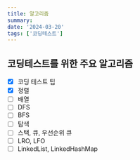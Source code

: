 ```yaml
---
title: 알고리즘
summary:
date: '2024-03-20'
tags: ['코딩테스트']
---
```


## 코딩테스트를 위한 주요 알고리즘

- [X] 코딩 테스트 팁
- [X] 정렬 
- [ ] 배열
- [ ] DFS
- [ ] BFS
- [ ] 탐색
- [ ] 스택, 큐, 우선순위 큐
- [ ] LRO, LFO
- [ ] LinkedList, LinkedHashMap

[//]: # ()
[//]: # (### 숫자 뒤집기)

[//]: # ()
[//]: # (이 코드는 사용자로부터 배열의 길이와 요소를 입력 받는 기본 틀을 제공해. 이제 남은 부분은 '역순 배열 만들기 로직 구현' 부분을 완성하는 거야. 배열을 역순으로 만드는 로직을 직접 구현해보자. 배열을 뒤집는 가장 간단한 방법 중 하나는 배열의 처음과 끝을 서로 교환하는 것이야. 이 과정을 배열의 중간까지 반복하면 돼.)

[//]: # ()
[//]: # (```java)

[//]: # (public class main)

[//]: # ({)

[//]: # (    public static void main&#40;String[] args&#41; {)

[//]: # (        // 초기 입력 배열 설정)

[//]: # (        int[] arr = {1, 2, 3, 4, 5};)

[//]: # (        int[] result = new int[5];)

[//]: # (        )
[//]: # (        // 1. 역순 배열 만들기 로직 구현)

[//]: # (        for &#40;int i=0; i < result.length; i++&#41;{)

[//]: # (            result[i] = arr[result.length - &#40;i+1&#41;];)

[//]: # (        })

[//]: # ()
[//]: # (        printArray&#40;result&#41;;)

[//]: # ()
[//]: # (        // 2. 제자리에서 배열 요소 뒤집기 로직 구현 -> 메모리 최적화)

[//]: # (        int temp;)

[//]: # (        for &#40;int i = 0; i < arr.length / 2; i++&#41; {)

[//]: # (            temp = arr[i];)

[//]: # (            arr[i] = arr[arr.length - 1 - i];)

[//]: # (            arr[arr.length - 1 - i] = temp;)

[//]: # (        })

[//]: # (        )
[//]: # (        printArray&#40;arr&#41;;)

[//]: # (            )
[//]: # (    })

[//]: # (    )
[//]: # (    // 배열 출력을 위한 메소드)

[//]: # (    public static void printArray&#40;int[] array&#41; {)

[//]: # (        for &#40;int i = 0; i < array.length; i++&#41; {)

[//]: # (            System.out.print&#40;array[i] + &#40;i < array.length - 1 ? ", " : "\n"&#41;&#41;;)

[//]: # (        })

[//]: # (    })

[//]: # (})

[//]: # (```)

[//]: # ()
[//]: # (원본 배열 내에서 요소의 위치를 직접 바꾸는 방법은 추가적인 메모리를 사용하지 않아서 더 효율적이야. 이 방법을 사용하면, 배열의 크기가 커져도 추가 메모리 사용이 없기 때문에 메모리 효율성 측면에서 우수해.)

[//]: # ()
[//]: # (### 문자열 뒤집기)

[//]: # ()
[//]: # (주어진 문자열이 "hello"라면, 이를 뒤집어 "olleh"로 만들어야 해.)

[//]: # ()
[//]: # (문자열도 사실 문자의 배열과 같다고 볼 수 있어. 따라서, 문자열 내의 문자들의 위치를 역순으로 바꿔주면 돼. 자바에서는 StringBuilder 클래스를 사용해서 이 문제를 간단하게 해결할 수 있지만, 문자 배열을 이용해 직접 구현하는 방법도 중요한 학습 포인트가 될 거야.)

[//]: # ()
[//]: # (```java)

[//]: # (public class main)

[//]: # ({)

[//]: # (    public static void main&#40;String[] args&#41; {)

[//]: # (        String str = "hello";)

[//]: # (        String[] strSplit = str.split&#40;""&#41;;)

[//]: # ()
[//]: # (        // 1. 문자열 뒤집기 로직 구현)

[//]: # (        String temp;)

[//]: # (        for&#40;int i=0; i < strSplit.length / 2; i++&#41; {)

[//]: # (            temp = strSplit[i];)

[//]: # (            strSplit[i] = strSplit[strSplit.length - 1 - i];)

[//]: # (            strSplit[strSplit.length - 1 - i] = temp;)

[//]: # (        })

[//]: # (        str = String.join&#40;"", strSplit&#41;;)

[//]: # (    })

[//]: # (})

[//]: # (```)

[//]: # ()
[//]: # (접근 방법은 문자열을 문자 배열로 취급하고, 배열의 요소들을 직접 뒤집어서 문자열을 역순으로 만드는 것이었어. 이 방식은 효율적이고, 문자열을 처리하는 데 있어 유용한 방법 중 하나야. split&#40;""&#41; 메소드를 사용해 문자열을 문자로 구성된 배열로 변환하고, 배열의 앞뒤를 교환하는 방식으로 역순을 만들었어. 마지막으로, String.join&#40;"", strSplit&#41;을 사용하여 문자 배열을 다시 문자열로 합치는 과정을 거쳤어.)

[//]: # ()
[//]: # (StringBuilder를 사용하는 것도 좋은 방법 중 하나임을 기억해둬. 예를 들어, 이 문제를 StringBuilder를 사용해 해결한다면 다음과 같이 더 간단하게 작성할 수 있어)

[//]: # ()
[//]: # (```java)

[//]: # (public class main)

[//]: # ({)

[//]: # (    public static void main&#40;String[] args&#41; {)

[//]: # (        String str = "hello";)

[//]: # (        )
[//]: # (        //  StringBuilder를 이용해서 문자열 뒤집기)

[//]: # (        str = new StringBuilder&#40;str&#41;.reverse&#40;&#41;.toString&#40;&#41;;)

[//]: # (    })

[//]: # (})

[//]: # (```)

[//]: # ()
[//]: # (### 최소공배수, 최대공약수 구하기)

[//]: # ()
[//]: # (최대 공약수는 두 개 이상의 정수의 공통된 약수 중 가장 큰 값이야. 간단히 말해서, 두 수가 주어졌을 때, 이 두 수를 나눌 수 있는 가장 큰 수를 말해. 예를 들어, 48과 18의 공약수는 1, 2, 3, 6이 있는데, 이 중 가장 큰 수는 6이므로 48과 18의 최대 공약수는 6이 되겠지.)

[//]: # ()
[//]: # (최소 공배수는 두 개 이상의 정수의 공통된 배수 중 가장 작은 값이야. 두 수의 공통된 배수는 두 수 모두를 나눌 수 있는 수 중에서 가장 작은 수를 말해. 예를 들어, 48과 18의 배수 중 공통된 배수는 144, 288, 432 등이 있는데, 이 중 가장 작은 수는 144이므로 48과 18의 최소 공배수는 144가 되겠지.)

[//]: # ()
[//]: # (두 개의 자연수가 주어질 때, 이 두 수의 최대 공약수&#40;Greatest Common Divisor, GCD&#41;와 최소 공배수&#40;Least Common Multiple, LCM&#41;를 찾는 프로그램을 작성해야 해.)

[//]: # ()
[//]: # (최대 공약수를 찾는 전통적인 방법 중 하나는 유클리드 호제법을 사용하는 것이야. 두 수 a와 b&#40;a > b&#41;의 최대 공약수는 a를 b로 나눈 나머지 r과 b의 최대 공약수와 같아. 즉, GCD&#40;a, b&#41; = GCD&#40;b, r&#41;이야. 이 과정을 r이 0이 될 때까지 반복하면, 그 때의 b가 최대 공약수가 돼.)

[//]: # ()
[//]: # (```java)

[//]: # (public class main)

[//]: # ({)

[//]: # (    public static void main&#40;String[] args&#41; {)

[//]: # (        int a = 48; // 첫 번째 숫자)

[//]: # (        int b = 18; // 두 번째 숫자)

[//]: # (        )
[//]: # (        // 최대 공약수와 최소 공배수 찾기 로직 구현)

[//]: # (        int gcdValue = gcd&#40;a, b&#41;;)

[//]: # (        int lcmValue = lcm&#40;a, b, gcdValue&#41;;)

[//]: # (        )
[//]: # (        // 결과 출력)

[//]: # (        System.out.print&#40;"gcdValue: " + gcdValue + ", lcmValue: " + lcmValue&#41;;)

[//]: # (    })

[//]: # (    )
[//]: # (    // 최대 공약수를 찾는 메소드)

[//]: # (    public static int gcd&#40;int a, int b&#41; {)

[//]: # (        while &#40;b != 0&#41; {)

[//]: # (            int temp = b;)

[//]: # (            b = a % b;)

[//]: # (            a = temp;)

[//]: # (        })

[//]: # (        return a;)

[//]: # (    })

[//]: # (    )
[//]: # (    // 최소 공배수를 찾는 메소드)

[//]: # (    public static int lcm&#40;int a, int b, int gcdValue&#41; {)

[//]: # (        return &#40;a * b&#41; / gcdValue;)

[//]: # (    })

[//]: # (})

[//]: # ()
[//]: # (```)

[//]: # ()
[//]: # (gcd 메소드는 유클리드 호제법을 사용해 최대 공약수를 계산해.)

[//]: # (lcm 메소드는 계산된 최대 공약수를 사용해 최소 공배수를 구해. 최소 공배수는 두 수의 곱을 최대 공약수로 나눈 값이야.)

[//]: # (메인 메소드에서는 두 수에 대한 최대 공약수와 최소 공배수를 계산하고 결과를 출력해.)

[//]: # ()
[//]: # (### 소수찾기)

[//]: # ()
[//]: # (소수는 1과 자기 자신 외에는 어떤 수로도 나눌 수 없는 1보다 큰 자연수를 의미해. 예를 들어, 2, 3, 5, 7, 11, 13 등이 있지.)

[//]: # ()
[//]: # (소수를 찾는 문제는 여러 방법이 있지만, 가장 대표적인 방법 중 하나는 에라토스테네스의 체 알고리즘을 사용하는 것이야. 이 알고리즘의 기본 아이디어는 다음과 같아:)

[//]: # ()
[//]: # (#### 에라토스테네스의 체 알고리즘의 핵심 원리)

[//]: # ()
[//]: # (모든 숫자는 소수이거나, 소수의 배수 중 하나야. 그러므로, 소수의 배수를 제거하면 남는 숫자는 모두 소수가 돼.)

[//]: # (알고리즘의 핵심은 소수의 배수들을 순차적으로 제거해 나가는 것이야. 이 때, i의 제곱이 N보다 클 때까지만 반복하면 되는 이유는, i의 제곱 미만의 배수들은 이미 이전 소수들의 배수를 제거하는 과정에서 체크되었기 때문이야.)

[//]: # ()
[//]: # (```java)

[//]: # (import java.util.ArrayList;)

[//]: # (import java.util.List;)

[//]: # ()
[//]: # (public class Main {)

[//]: # (    public static void main&#40;String[] args&#41; {)

[//]: # (        int N = 30; // 찾고자 하는 범위의 상한)

[//]: # (        )
[//]: # (        // 에라토스테네스의 체 알고리즘을 사용하여 소수 찾기 로직 구현)

[//]: # (        List<Integer> primeNumbers = findPrimes&#40;N&#41;;)

[//]: # (        System.out.println&#40;primeNumbers.toString&#40;&#41;&#41;; // 결과 출력)

[//]: # (    })

[//]: # (    )
[//]: # (    // 에라토스테네스의 체를 구현한 메소드)

[//]: # (    public static List<Integer> findPrimes&#40;int N&#41; {)

[//]: # (        boolean[] primeCheckes = new boolean[N+1];)

[//]: # (        List<Integer> primes = new ArrayList<>&#40;&#41;;)

[//]: # ()
[//]: # (        for &#40;int i = 2; i <= N; i++&#41; {)

[//]: # (            primeCheckes[i] = true; // 2부터 N까지 true로 초기화)

[//]: # (        })

[//]: # ()
[//]: # (        for &#40;int i = 2; i * i <= N; i++&#41; {)

[//]: # (            if &#40;primeCheckes[i]&#41; {)

[//]: # (                for &#40;int j = i * i; j <= N; j += i&#41; {)

[//]: # (                    primeCheckes[j] = false; // i의 배수들을 false로 설정)

[//]: # (                })

[//]: # (            })

[//]: # (        })

[//]: # ()
[//]: # (        for &#40;int i = 2; i <= N; i++&#41; {)

[//]: # (            if &#40;primeCheckes[i]&#41; {)

[//]: # (                primes.add&#40;i&#41;; // 소수 목록에 추가)

[//]: # (            })

[//]: # (        })

[//]: # ()
[//]: # (        return primes;)

[//]: # (    })

[//]: # (})

[//]: # (```)

[//]: # ()
[//]: # (### 피보나치 수열)

[//]: # ()
[//]: # (피보나치 수열의 N번째 수를 찾는 프로그램을 작성해야 해. 피보나치 수열은 첫 번째 수와 두 번째 수가 1이고, 그 이후의 모든 수는 바로 앞 두 수의 합으로 이루어진 수열이야.)

[//]: # ()
[//]: # (재귀 함수 사용: 간결하고 이해하기 쉽지만, 큰 N에 대해 성능 문제가 발생할 수 있어.)

[//]: # (반복문 사용: 재귀보다 효율적이며, 큰 N에 대해서도 빠르게 결과를 얻을 수 있어.)

[//]: # ()
[//]: # (#### 반복문을 이용한  피보나치 수열)

[//]: # ()
[//]: # (이 코드는 N번째 피보나치 수를 찾기 위해 반복문을 사용한 방법이야. 피보나치 수열의 특성상, 각 숫자는 바로 앞의 두 숫자의 합이기 때문에, 두 변수를 사용하여 이전 두 숫자를 저장하고 갱신해 나가며 N번째 수를 찾아가는 방식이야.)

[//]: # ()
[//]: # (```java)

[//]: # (public class main  {)

[//]: # (    public static void main&#40;String[] args&#41; {)

[//]: # (        int N = 10; // 찾고자 하는 피보나치 수열의 위치)

[//]: # (        )
[//]: # (        // 피보나치 수열의 N번째 수를 찾는 로직 구현)

[//]: # (        int result = fibonacci&#40;N&#41;;)

[//]: # (        )
[//]: # (        // 결과 출력)

[//]: # (        System.out.println&#40;"The " + N + "th Fibonacci number is: " + result&#41;;)

[//]: # (    })

[//]: # (    )
[//]: # (    // 피보나치 수열을 구하는 함수 &#40;반복문 사용&#41;)

[//]: # (    public static int fibonacci&#40;int N&#41; {)

[//]: # (        if&#40;N <= 1&#41;{)

[//]: # (            return N;)

[//]: # (        })

[//]: # (        int a = 0;)

[//]: # (        int b = 1;)

[//]: # (        int next = 0;)

[//]: # (        for&#40;int i=2; i<=N; i++&#41;{)

[//]: # (            next = a + b;)

[//]: # (            a = b;)

[//]: # (            b = next;)

[//]: # (        })

[//]: # (        return b;)

[//]: # (    })

[//]: # (})

[//]: # (```)

[//]: # ()
[//]: # (```python)

[//]: # (def fibonacci&#40;n, memo={}&#41;:)

[//]: # (    # 기본 조건)

[//]: # (    if n in memo:)

[//]: # (        return memo[n])

[//]: # (    elif n <= 2:)

[//]: # (        return 1)

[//]: # (        )
[//]: # (    memo[n] = fibonacci&#40;n-1, memo&#41; + fibonacci&#40;n-2, memo&#41;)

[//]: # (    return memo[n])

[//]: # ()
[//]: # (# 테스트 케이스)

[//]: # (print&#40;fibonacci&#40;3&#41;&#41;  # 예상 출력: 2)

[//]: # (print&#40;fibonacci&#40;5&#41;&#41;  # 예상 출력: 5)

[//]: # (```)

[//]: # ()
[//]: # (#### 행렬 거듭제곱을 이용한 피보나치 수열)

[//]: # ()
[//]: # (행렬 거듭제곱을 빠르게 계산하는 알고리즘&#40;예: 분할 정복을 이용한 거듭제곱&#41;으로 N번째 피보나치 수를 더 빠르게 구할 수 있어. 이 방법의 시간 복잡도는 O&#40;log N&#41;으로, 매우 큰 N에 대해서도 효율적으로 계산할 수 있어.)

[//]: # ()
[//]: # (```java)

[//]: # (public class FibonacciMatrix {)

[//]: # (    public static void main&#40;String[] args&#41; {)

[//]: # (        int N = 10;)

[//]: # (        int[][] result = fibonacci&#40;N&#41;;)

[//]: # (        System.out.println&#40;"The " + N + "th Fibonacci number is: " + result[0][1]&#41;;)

[//]: # (    })

[//]: # ()
[//]: # (    // 피보나치 수를 계산하는 메서드)

[//]: # (    public static int[][] fibonacci&#40;int N&#41; {)

[//]: # (        int[][] base = {{1, 1}, {1, 0}};)

[//]: # (        return matrixPower&#40;base, N&#41;;)

[//]: # (    })

[//]: # ()
[//]: # (    // 행렬 거듭제곱을 계산하는 메서드 &#40;분할 정복 방법&#41;)

[//]: # (    public static int[][] matrixPower&#40;int[][] base, int exponent&#41; {)

[//]: # (        if &#40;exponent == 1&#41; {)

[//]: # (            return base;)

[//]: # (        } else if &#40;exponent % 2 == 0&#41; {)

[//]: # (            int[][] half = matrixPower&#40;base, exponent / 2&#41;;)

[//]: # (            return matrixMultiply&#40;half, half&#41;;)

[//]: # (        } else {)

[//]: # (            int[][] half = matrixPower&#40;base, &#40;exponent - 1&#41; / 2&#41;;)

[//]: # (            return matrixMultiply&#40;matrixMultiply&#40;half, half&#41;, base&#41;;)

[//]: # (        })

[//]: # (    })

[//]: # ()
[//]: # (    // 두 행렬을 곱하는 메서드)

[//]: # (    public static int[][] matrixMultiply&#40;int[][] a, int[][] b&#41; {)

[//]: # (        int[][] result = new int[2][2];)

[//]: # (        for &#40;int i = 0; i < 2; i++&#41; {)

[//]: # (            for &#40;int j = 0; j < 2; j++&#41; {)

[//]: # (                for &#40;int k = 0; k < 2; k++&#41; {)

[//]: # (                    result[i][j] += a[i][k] * b[k][j];)

[//]: # (                })

[//]: # (            })

[//]: # (        })

[//]: # (        return result;)

[//]: # (    })

[//]: # (})

[//]: # ()
[//]: # (```)

[//]: # ()
[//]: # (#### 메모이제이션 방법을 이용한 피보나치 수열)

[//]: # ()
[//]: # (```java)

[//]: # (public class main {)

[//]: # (    private static int[] memo;)

[//]: # ()
[//]: # (    public static void main&#40;String[] args&#41; {)

[//]: # (        System.out.println&#40;doit&#40;2&#41;&#41;;)

[//]: # (        System.out.println&#40;doit&#40;5&#41;&#41;;)

[//]: # (    })

[//]: # ()
[//]: # (    public static int doit&#40;int n&#41;{)

[//]: # (        memo = new int[n+1];)

[//]: # ()
[//]: # (        for&#40;int i = 0; i <= n; i++&#41; {)

[//]: # (            memo[i] = -1;)

[//]: # (        })

[//]: # ()
[//]: # (        return fib&#40;n&#41;;)

[//]: # (    })

[//]: # (    )
[//]: # (    public static int fib&#40;int n&#41; {)

[//]: # (        if&#40;memo[n] != -1&#41;{)

[//]: # (            return memo[n];)

[//]: # (        })

[//]: # ()
[//]: # (        if&#40;n <= 1&#41; {)

[//]: # (            return n;)

[//]: # (        })

[//]: # ()
[//]: # (        memo[n] = fib&#40;n-1&#41; + fib&#40;n-2&#41;;)

[//]: # (        return memo[n];)

[//]: # (    })

[//]: # ()
[//]: # (    )
[//]: # (})

[//]: # (```)

[//]: # ()
[//]: # (메모이제이션 방법으로 계산하는 자바 코드야. doit 메소드에서 피보나치 수를 계산하기 전에 메모이제이션을 위한 배열 memo를 초기화하고, fib 메소드를 통해 실제 계산을 진행해. 이렇게 하면, 피보나치 수를 효율적으로 계산할 수 있어.)

[//]: # ()
[//]: # (### 이진 검색 구현하기)

[//]: # ()
[//]: # (정렬된 배열과 타겟 숫자가 주어졌을 때, 이진 검색을 사용하여 타겟 숫자의 인덱스를 찾아라. 만약 타겟 숫자가 배열 내에 없다면 -1을 반환해라.)

[//]: # ()
[//]: # (*문제 해결 방법*)

[//]: # ()
[//]: # (1. 배열의 가장 낮은 인덱스를 low, 가장 높은 인덱스를 high로 설정한다.)

[//]: # (2. 배열의 중간 지점을 mid로 정하고, mid 인덱스의 요소가 타겟 숫자인지 확인한다.)

[//]: # (3. 만약 mid 인덱스의 요소가 타겟 숫자보다 크다면, 타겟 숫자는 mid의 왼쪽에 있으므로 high를 mid - 1로 조정한다.)

[//]: # (4. 만약 mid 인덱스의 요소가 타겟 숫자보다 작다면, 타겟 숫자는 mid의 오른쪽에 있으므로 low를 mid + 1로 조정한다.)

[//]: # (5. low가 high보다 커지면, 타겟 숫자가 배열 내에 없는 것으로 간주하고 -1을 반환한다.)

[//]: # (6. 위 과정을 반복하면서 타겟 숫자의 인덱스를 찾는다.)

[//]: # ()
[//]: # (```java)

[//]: # (public class main {)

[//]: # (    public static void main&#40;String[] args&#41; {)

[//]: # (        int[] nums = {-1, 0, 3, 5, 9, 12}; // 정렬된 배열)

[//]: # (        int target = 9; // 찾고자 하는 타겟 숫자)

[//]: # (        )
[//]: # (        int result = binarySearch&#40;nums, target&#41;;)

[//]: # (        System.out.println&#40;"Index of target &#40;" + target + "&#41;: " + result&#41;;)

[//]: # (    })

[//]: # ()
[//]: # (    public static int binarySearch&#40;int[] nums, int target&#41; {)

[//]: # (        int low = 0, high = nums.length - 1;)

[//]: # ()
[//]: # (        while &#40;low <= high&#41; {)

[//]: # (            int mid = low + &#40;high - low&#41; / 2;)

[//]: # ()
[//]: # (            if &#40;nums[mid] == target&#41; {)

[//]: # (                return mid;)

[//]: # (            } else if &#40;nums[mid] < target&#41; {)

[//]: # (                low = mid + 1;)

[//]: # (            } else {)

[//]: # (                high = mid - 1;)

[//]: # (            })

[//]: # (        })

[//]: # ()
[//]: # (        return -1;)

[//]: # (    })

[//]: # (})

[//]: # (```)

[//]: # ()
[//]: # (변형 숫자의 제곱근 찾기)

[//]: # ()
[//]: # (```java)

[//]: # (public class main {)

[//]: # (    public static void main&#40;String[] args&#41; {)

[//]: # (        int x1 = 4;)

[//]: # (        int x2 = 8;)

[//]: # (        )
[//]: # (        Solution solution = new Solution&#40;&#41;;)

[//]: # (        )
[//]: # (        System.out.println&#40;x1 + "'s square root: " + solution.mySqrt&#40;x1&#41;&#41;;)

[//]: # (        System.out.println&#40;x2 + "'s square root: " + solution.mySqrt&#40;x2&#41;&#41;;)

[//]: # (    })

[//]: # (    )
[//]: # (    static class Solution {)

[//]: # (        public int mySqrt&#40;int x&#41; {)

[//]: # (            long start = 0, end = x;)

[//]: # (            while &#40;start <= end&#41; {)

[//]: # (                long mid = start + &#40;end - start&#41; / 2;)

[//]: # (                long sqrt = mid * mid;)

[//]: # (                if&#40;sqrt == x&#41;{)

[//]: # (                    return &#40;int&#41; mid;)

[//]: # (                } else if&#40;sqrt < x&#41;{)

[//]: # (                    start = mid + 1;)

[//]: # (                } else {)

[//]: # (                    end = mid - 1;)

[//]: # (                })

[//]: # (            })

[//]: # (            return &#40;int&#41;end;)

[//]: # (        })

[//]: # (    })

[//]: # (})

[//]: # (```)

[//]: # ()
[//]: # (### 두 수의 합 찾기)

[//]: # ()
[//]: # (정수 배열 nums와 타겟 숫자 target이 주어질 때, nums 배열 내 두 숫자의 합이 target이 되게 하는 두 숫자의 인덱스를 배열로 반환해야 해. 각 입력에 정확히 하나의 솔루션이 있다고 가정하며, 같은 요소를 두 번 사용할 수 없어.)

[//]: # ()
[//]: # (*문제 해결 방법*)

[//]: # ()
[//]: # (1. 배열을 순회하면서 각 요소를 검사해.)

[//]: # (2. 현재 요소와 타겟 숫자 사이의 차이를 계산하고, 이 차이가 해시 테이블 내에 이미 존재하는지 확인해.)

[//]: # (3. 만약 차이가 해시 테이블 내에 존재한다면, 현재 요소의 인덱스와 차이가 존재하는 요소의 인덱스를 배열로 반환해.)

[//]: # (4. 그렇지 않다면, 현재 요소와 해당 인덱스를 해시 테이블에 저장해.)

[//]: # ()
[//]: # (```java)

[//]: # (import java.util.HashMap;)

[//]: # (import java.util.Map;)

[//]: # ()
[//]: # (public class main {)

[//]: # (    public static void main&#40;String[] args&#41; {)

[//]: # (        int[] nums = {2, 7, 11, 15};)

[//]: # (        int target = 9;)

[//]: # (        )
[//]: # (        int[] result = twoSum&#40;nums, target&#41;;)

[//]: # (        System.out.println&#40;"Indices of the two numbers are: [" + result[0] + ", " + result[1] + "]"&#41;;)

[//]: # (    })

[//]: # ()
[//]: # (    public static int[] twoSum&#40;int[] nums, int target&#41; {)

[//]: # (        Map<Integer, Integer> numMap = new HashMap<>&#40;&#41;;)

[//]: # (        for&#40;int i=0; i < nums.length; i++&#41;{)

[//]: # (            int complement = target - nums[i];)

[//]: # (            if&#40;numMap.containsKey&#40;complement&#41;&#41; {)

[//]: # (                return new int[] {numMap.get&#40;complement&#41;, i};)

[//]: # (            })

[//]: # (            numMap.put&#40;nums[i], i&#41;;)

[//]: # (        })

[//]: # ()
[//]: # (        throw new IllegalArgumentException&#40;"error"&#41;;)

[//]: # (    })

[//]: # (})

[//]: # (```)

[//]: # ()
[//]: # (### 회문 판별하기)

[//]: # ()
[//]: # (주어진 문자열이 회문인지 아닌지를 판별하는 함수를 작성해야 해. 여기서 고려해야 할 것은, 대소문자를 구분하지 않고, 영문자와 숫자만을 대상으로 판별한다는 점이야.)

[//]: # ()
[//]: # (*문제 해결 방법*)

[//]: # ()
[//]: # (1. 문자열을 전처리하여 영문자와 숫자만 남기고, 모두 소문자로 변환한다.)

[//]: # (2. 전처리된 문자열의 앞뒤를 차례대로 비교해 나가면서 회문인지 확인한다.)

[//]: # (3. 전체 문자열을 반으로 나누어 비교하면 충분하다. 문자열의 길이가 홀수라면 중앙 문자는 비교에서 제외한다.)

[//]: # ()
[//]: # (```java)

[//]: # (public class Main {)

[//]: # (    public static void main&#40;String[] args&#41; {)

[//]: # (        String s = "A man, a plan, a canal: Panama";)

[//]: # (        boolean isPalindrome = isPalindrome&#40;s&#41;;)

[//]: # (        System.out.println&#40;"Is palindrome: " + isPalindrome&#41;;)

[//]: # (    })

[//]: # ()
[//]: # (    public static boolean isPalindrome&#40;String s&#41; {)

[//]: # (        String filteredString = s.replaceAll&#40;"[^a-zA-Z0-9]", ""&#41;.toLowerCase&#40;&#41;;)

[//]: # ()
[//]: # (        for&#40;int i = 0; i < filteredString.length&#40;&#41; / 2; i++&#41;{)

[//]: # (            if&#40;filteredString.charAt&#40;i&#41; != filteredString.charAt&#40;filteredString.length&#40;&#41; - 1 - i&#41;&#41;{            )

[//]: # (                return false;)

[//]: # (            })

[//]: # (        })

[//]: # (        )
[//]: # (        return true; // 회문임)

[//]: # (    })

[//]: # (})

[//]: # (```)

[//]: # ()
[//]: # (### 연속된 부분 배열의 최대 합 찾기)

[//]: # ()
[//]: # (정수로 이루어진 배열이 주어졌을 때, 그 배열의 연속된 부분 배열&#40;subarray&#41; 중에서 합이 최대가 되는 부분 배열의 합을 찾아라.)

[//]: # ()
[//]: # (*문제 해결 방법*)

[//]: # ()
[//]: # (*카데인 알고리즘&#40;Kadane's Algorithm&#41;* 사용해  이것은 현재까지의 부분 최대합을 계속 추적하면서 배열을 한 번만 순회해 최대 부분 배열의 합을 찾는 방법이야.)

[//]: # (각 단계에서, 현재 요소를 포함한 부분 배열의 최대 합을 계산하고, 이 값이 최대 합보다 큰지 비교해. 최대 합을 갱신해 가면서 배열의 끝에 도달할 때까지 이 과정을 반복해.)

[//]: # ()
[//]: # (```java)

[//]: # (public class MaxSubarraySum {)

[//]: # (    public static void main&#40;String[] args&#41; {)

[//]: # (        int[] nums = {-2, 1, -3, 4, -1, 2, 1, -5, 4};)

[//]: # (        int maxSum = maxSubArray&#40;nums&#41;;)

[//]: # (        System.out.println&#40;"Maximum subarray sum is: " + maxSum&#41;;)

[//]: # (    })

[//]: # ()
[//]: # (    public static int maxSubArray&#40;int[] nums&#41; {)

[//]: # (        int maxSoFar = nums[0], maxEndingHere = nums[0];)

[//]: # (        for &#40;int i = 1; i < nums.length; i++&#41; {)

[//]: # (            // 현재 요소를 포함시킨 부분 배열의 최대 합 계산)

[//]: # (            maxEndingHere = Math.max&#40;nums[i], maxEndingHere + nums[i]&#41;;)

[//]: # (            // 최대 부분 배열 합 갱신)

[//]: # (            maxSoFar = Math.max&#40;maxSoFar, maxEndingHere&#41;;)

[//]: # (        })

[//]: # (        return maxSoFar;)

[//]: # (    })

[//]: # (})

[//]: # (```)

[//]: # ()
[//]: # (#### 카데인 알고리즘의 기본 원리)

[//]: # ()
[//]: # (카데인 알고리즘은 두 개의 변수를 사용해 배열을 한 번만 순회하면서 문제를 해결해:)

[//]: # ()
[//]: # (maxEndingHere: 배열의 각 위치에서 끝나는 최대 부분 배열의 합. 이 값은 현재까지의 최대 부분 배열의 합을 나타내며, 현재 요소를 포함하여 계산되어야 해. 만약 maxEndingHere가 음수가 되면, 새로운 부분 배열의 시작점을 고려할 수 있어. 즉, maxEndingHere = Math.max&#40;nums[i], maxEndingHere + nums[i]&#41;를 통해 계산돼.)

[//]: # (maxSoFar: 지금까지 찾은 최대 부분 배열의 합. 이 값은 maxEndingHere의 값이 갱신될 때마다 최대값을 비교하여 업데이트될 수 있어. 즉, maxSoFar = Math.max&#40;maxSoFar, maxEndingHere&#41;로 계산돼.)

[//]: # ()
[//]: # (#### 알고리즘의 작동 방식)

[//]: # ()
[//]: # (배열의 첫 번째 요소를 maxEndingHere와 maxSoFar의 초기값으로 설정해.)

[//]: # (배열의 두 번째 요소부터 시작해 각 요소에 대해 다음을 수행해:)

[//]: # (현재 요소를 포함시킨 최대 부분 배열의 합&#40;maxEndingHere&#41;을 계산해. 여기서 현재 요소 자체와 현재 요소를 포함한 이전의 부분 배열의 합 중 더 큰 값을 선택해.)

[//]: # (maxSoFar를 maxEndingHere와 비교하여 필요한 경우 갱신해.)

[//]: # (모든 요소를 검사한 후 maxSoFar가 전체 배열의 최대 부분 배열의 합이 돼.)

[//]: # ()
[//]: # (#### 순회 방식)

[//]: # ()
[//]: # (```md)

[//]: # (초기 상태: maxEndingHere = 0, maxSoFar = -∞ &#40;혹은 배열의 첫 번째 요소로 초기화할 수도 있음&#41;)

[//]: # ()
[//]: # (순회 과정)

[//]: # (i=0 &#40;요소: -2&#41;, maxEndingHere = max&#40;-2, 0 + &#40;-2&#41;&#41; = -2, maxSoFar = max&#40;-∞, -2&#41; = -2)

[//]: # (i=1 &#40;요소: 1&#41;, maxEndingHere = max&#40;1, -2 + 1&#41; = 1, maxSoFar = max&#40;-2, 1&#41; = 1)

[//]: # (i=2 &#40;요소: -3&#41;, maxEndingHere = max&#40;-3, 1 + &#40;-3&#41;&#41; = -2, maxSoFar = max&#40;1, -2&#41; = 1)

[//]: # (i=3 &#40;요소: 4&#41;, maxEndingHere = max&#40;4, -2 + 4&#41; = 4, maxSoFar = max&#40;1, 4&#41; = 4)

[//]: # (i=4 &#40;요소: -1&#41;, maxEndingHere = max&#40;-1, 4 + &#40;-1&#41;&#41; = 3, maxSoFar = max&#40;4, 3&#41; = 4)

[//]: # (i=5 &#40;요소: 2&#41;, maxEndingHere = max&#40;2, 3 + 2&#41; = 5, maxSoFar = max&#40;4, 5&#41; = 5)

[//]: # (i=6 &#40;요소: 1&#41;, maxEndingHere = max&#40;1, 5 + 1&#41; = 6, maxSoFar = max&#40;5, 6&#41; = 6)

[//]: # (i=7 &#40;요소: -5&#41;, maxEndingHere = max&#40;-5, 6 + &#40;-5&#41;&#41; = 1, maxSoFar = max&#40;6, 1&#41; = 6)

[//]: # (i=8 &#40;요소: 4&#41;, maxEndingHere = max&#40;4, 1 + 4&#41; = 5, maxSoFar = max&#40;6, 5&#41; = 6)

[//]: # ()
[//]: # (순회 완료)

[//]: # (순회가 완료되었을 때, maxSoFar의 값이 6으로, 이는 주어진 배열의 연속된 부분 배열 중 최대 합을 나타내. 이 최대 합을 가진 연속된 부분 배열은 [4, -1, 2, 1]로, 합이 6이 되는 부분이야.)

[//]: # (```)

[//]: # ()
[//]: # (#### 기출변형)

[//]: # ()
[//]: # (**"최대 수익 구하기"**에 관한 문제입니다. 주식의 일일 가격이 주어졌을 때, 한 번의 거래로 얻을 수 있는 최대 수익을 계산해야 합니다. 여기서 한 번의 거래는 주식을 한 번 사고 팔아 수익을 얻는 것을 의미합니다.)

[//]: # ()
[//]: # (주어진 배열 prices는 여러 날에 걸친 주식의 가격을 나타냅니다. prices[i]는 주식이 i번째 날에 가지는 가격입니다. 단 한 번의 거래로 얻을 수 있는 최대 수익을 반환하세요. 만약 어떤 거래로도 수익을 얻을 수 없다면 0을 반환하세요.)

[//]: # ()
[//]: # (```java)

[//]: # (public class main {)

[//]: # (    public static void main&#40;String[] args&#41; {)

[//]: # (        int[] prices1 = {7, 1, 5, 3, 6, 4};)

[//]: # (        int[] prices2 = {7, 6, 4, 3, 1};)

[//]: # (        )
[//]: # (        Solution solution = new Solution&#40;&#41;;)

[//]: # (        )
[//]: # (        System.out.println&#40;"Maximum profit for prices1: " + solution.maxProfit&#40;prices1&#41;&#41;;)

[//]: # (        System.out.println&#40;"Maximum profit for prices2: " + solution.maxProfit&#40;prices2&#41;&#41;;)

[//]: # (    })

[//]: # (    )
[//]: # (    static class Solution {)

[//]: # (        public int maxProfit&#40;int[] prices&#41; {)

[//]: # (            int minPrice = Integer.MAX_VALUE, maxProfit = 0;)

[//]: # ()
[//]: # (            for &#40;int i=0; i < prices.length; i++&#41;{            )

[//]: # (                minPrice = Math.min&#40;prices[i], minPrice&#41;;)

[//]: # (                int profit = prices[i] - minPrice;)

[//]: # (                maxProfit = Math.max&#40;maxProfit, profit&#41;;)

[//]: # (            })

[//]: # ()
[//]: # (            return maxProfit;)

[//]: # (        })

[//]: # (    })

[//]: # (})

[//]: # (```)

[//]: # ()
[//]: # (### 회전된 정렬된 배열에서 최소값 찾기)

[//]: # ()
[//]: # (정렬된 배열이 있고, 이 배열이 미리 알려지지 않은 특정 피벗을 기준으로 회전되었다고 가정해. 예를 들어, 배열 [0,1,2,4,5,6,7]이 있을 때, 이 배열을 3번째 인덱스에서 회전시키면 [4,5,6,7,0,1,2]가 돼. 이런 회전된 배열에서 최소값을 찾는 함수를 작성해야 해.)

[//]: # ()
[//]: # (회전된 정렬된 배열에서는 배열의 일부가 여전히 정렬되어 있음을 이용할 수 있어. 이진 검색과 유사한 방식으로 문제를 접근하지만, 중간점&#40;middle&#41;을 기준으로 어느 쪽이 정렬된 상태인지 판별하고, 최소값이 포함될 가능성이 있는 쪽을 선택하여 검색 범위를 좁혀 나가야 해.)

[//]: # (시작점&#40;start&#41;과 종료점&#40;end&#41; 사이에서 중간점&#40;middle&#41;을 찾고, 중간점이 시작점보다 큰지, 또는 종료점보다 작은지를 검사하여 검색 범위를 좁혀 나가면서 최소값을 찾아야 해.)

[//]: # ()
[//]: # (```java)

[//]: # (public class FindMinimumInRotatedSortedArray {)

[//]: # (    public static void main&#40;String[] args&#41; {)

[//]: # (        int[] nums = {5,6,7,0,1,2,3};)

[//]: # (        int min = findMin&#40;nums&#41;;)

[//]: # (        System.out.println&#40;"The minimum element is " + min&#41;;)

[//]: # (    })

[//]: # ()
[//]: # (    public static int findMin&#40;int[] nums&#41; {)

[//]: # (        int start = 0, end = nums.length - 1;)

[//]: # (        while &#40;start < end&#41; {)

[//]: # (            int mid = start + &#40;end - start&#41; / 2;)

[//]: # (            if &#40;nums[mid] > nums[end]&#41; {)

[//]: # (                // 최소값은 mid보다 오른쪽에 있음)

[//]: # (                start = mid + 1;)

[//]: # (            } else {)

[//]: # (                // 최소값은 mid 이하에 있음)

[//]: # (                end = mid;)

[//]: # (            })

[//]: # (        })

[//]: # (        return nums[start]; // 또는 nums[end]; 둘 다 같은 위치를 가리킴)

[//]: # (    })

[//]: # (})

[//]: # (```)

[//]: # ()
[//]: # (### 정수를 로마 숫자로 변환하기)

[//]: # ()
[//]: # (로마 숫자는 일곱 개의 다른 기호로 나타납니다: I, V, X, L, C, D와 M입니다.)

[//]: # ()
[//]: # (기호 값)

[//]: # (I 1)

[//]: # (V 5)

[//]: # (X 10)

[//]: # (L 50)

[//]: # (C 100)

[//]: # (D 500)

[//]: # (M 1000)

[//]: # (예를 들어, 로마 숫자 2는 II로 쓰이며, 단순히 두 개의 1을 나란히 쓴 것과 같습니다. 12는 XII로 쓰이며, 이는 X + II입니다. 27은 XXVII, 즉 XX + V + II입니다.)

[//]: # ()
[//]: # (로마 숫자는 보통 왼쪽에서 오른쪽으로 큰 숫자에서 작은 숫자 순으로 쓰입니다. 하지만 네 가지 특별한 경우에는 작은 숫자가 큰 숫자의 왼쪽에 옵니다.)

[//]: # ()
[//]: # (IV &#40;4&#41;)

[//]: # (IX &#40;9&#41;)

[//]: # (XL &#40;40&#41;)

[//]: # (XC &#40;90&#41;)

[//]: # (CD &#40;400&#41;)

[//]: # (CM &#40;900&#41;)

[//]: # (주어진 정수를 로마 숫자로 변환하는 프로그램을 작성하세요.)

[//]: # ()
[//]: # (이 문제를 해결하기 위해, 가장 큰 값부터 시작하여 주어진 숫자를 줄여나갈 수 있는 로마 숫자의 값을 찾아 문자열에 추가하는 방식으로 접근할 수 있습니다. 각 단계에서 사용할 수 있는 가장 큰 값을 찾아 그 값을 주어진 숫자에서 빼고, 해당 로마 숫자를 결과 문자열에 추가합니다. 이 과정을 주어진 숫자가 0이 될 때까지 반복합니다.)

[//]: # ()
[//]: # (```java)

[//]: # (static class Solution {)

[//]: # (    public String intToRoman&#40;int num&#41; {)

[//]: # (        int[] values = {1000, 900, 500, 400, 100, 90, 50, 40, 10, 9, 5, 4, 1};)

[//]: # (        String[] symbols = {"M", "CM", "D", "CD", "C", "XC", "L", "XL", "X", "IX", "V", "IV", "I"};)

[//]: # (        )
[//]: # (        StringBuilder roman = new StringBuilder&#40;&#41;;)

[//]: # (        )
[//]: # (        for &#40;int i = 0; i < values.length; i++&#41; {)

[//]: # (            while &#40;num >= values[i]&#41; {)

[//]: # (                num -= values[i];)

[//]: # (                roman.append&#40;symbols[i]&#41;;)

[//]: # (            })

[//]: # (        })

[//]: # (        )
[//]: # (        return roman.toString&#40;&#41;;)

[//]: # (    })

[//]: # (})

[//]: # (```)

[//]: # ()
[//]: # (### 유효한 괄호 검사)

[//]: # ()
[//]: # (주어진 문자열 s가 유효한 괄호로만 구성되어 있는지 확인하세요. 유효한 괄호 문자열이란 다음과 같은 조건을 만족하는 문자열입니다:)

[//]: # ()
[//]: # (열린 괄호는 반드시 같은 타입의 괄호로만 닫혀야 합니다.)

[//]: # (열린 괄호는 올바른 순서로 닫혀야 합니다.)

[//]: # ()
[//]: # (```java)

[//]: # (static class Solution {)

[//]: # (    public boolean isValid&#40;String s&#41; {)

[//]: # (        Stack<Character> stack = new Stack<>&#40;&#41;;)

[//]: # (        for &#40;char c : s.toCharArray&#40;&#41;&#41; {)

[//]: # (            if &#40;c == '&#40;'&#41; stack.push&#40;'&#41;'&#41;;)

[//]: # (            else if &#40;c == '['&#41; stack.push&#40;']'&#41;;)

[//]: # (            else if &#40;c == '{'&#41; stack.push&#40;'}'&#41;;)

[//]: # (            else if &#40;stack.isEmpty&#40;&#41; || stack.pop&#40;&#41; != c&#41; return false;)

[//]: # (        })

[//]: # (        return stack.isEmpty&#40;&#41;;)

[//]: # (    })

[//]: # (})

[//]: # (```)

[//]: # ()
[//]: # (### 슬라이딩 윈도우&#40;Sliding Window&#41; 알고리즘)

[//]: # ()
[//]: # (슬라이딩 윈도우 알고리즘은 배열이나 리스트의 일정 범위의 요소들을 연속적으로 살펴보면서 문제를 해결하는 기법입니다. "윈도우"는 배열의 연속적인 부분을 의미하며, 이 윈도우를 배열 전체를 훑을 때까지 한 칸씩 "슬라이드"시키면서 각 위치에서의 문제&#40;예: 최대합, 최소값, 특정 조건 만족 여부 등&#41;를 해결합니다.)

[//]: # ()
[//]: # (슬라이딩 윈도우의 주요 특징:)

[//]: # (고정된 크기의 윈도우: 윈도우의 크기가 고정되어 있고, 이 윈도우를 배열의 시작부터 끝까지 이동시키면서 각 위치에서 문제를 해결합니다.)

[//]: # (가변 크기의 윈도우: 윈도우의 크기가 고정되어 있지 않고, 문제의 조건을 만족시키기 위해 윈도우의 시작점과 끝점을 동적으로 조정합니다.)

[//]: # ()
[//]: # (슬라이딩 윈도우 사용 예시:)

[//]: # (최대 합 구하기: 주어진 배열에서 크기가 k인 연속된 부분 배열의 최대 합을 찾습니다.)

[//]: # (최소 길이 부분 배열 찾기: 주어진 배열에서 합이 특정 값 s 이상이 되는 가장 짧은 연속된 부분 배열을 찾습니다.)

[//]: # (문자열에서 모든 문자 포함하는 최소 윈도우 찾기: 문자열 S에서 문자열 T의 모든 문자를 포함하는 최소 크기의 부분 문자열을 찾습니다.)

[//]: # ()
[//]: # (슬라이딩 윈도우 알고리즘의 장점:)

[//]: # (효율성: 특정 조건을 만족하는 최적의 해를 찾기 위해 배열이나 문자열을 한 번만 순회하므로, 일반적으로 시간 복잡도가 낮습니다.)

[//]: # (직관적: 윈도우를 슬라이딩하면서 문제를 해결하는 과정이 직관적이고 이해하기 쉽습니다.)

[//]: # (구현 방법:)

[//]: # (시작점과 끝점 초기화: 윈도우의 시작점과 끝점을 배열의 시작 부분에 초기화합니다.)

[//]: # (윈도우의 끝점 이동: 조건을 만족할 때까지 윈도우의 끝점을 이동시킵니다.)

[//]: # (윈도우의 시작점 이동: 조건을 만족하는 상태에서 더 최적의 해를 찾기 위해 윈도우의 시작점을 이동시킵니다.)

[//]: # (최적의 해 갱신: 윈도우를 이동시키면서 문제의 조건에 따라 최적의 해를 갱신합니다.)

[//]: # ()
[//]: # (#### 부분 문자열이 포함된 최소 윈도우 찾기)

[//]: # ()
[//]: # (이 문제에서는 문자열 S와 T가 주어졌을 때, S에서 T의 모든 문자를 포함하는 최소 크기의 부분 문자열을 찾아야 합니다. 만약 S 내에 T의 모든 문자를 포함하는 부분 문자열이 여러 개 있다면, 그 중 가장 짧은 부분 문자열을 반환합니다. 만약 그러한 부분 문자열이 없다면, 빈 문자열을 반환합니다.)

[//]: # ()
[//]: # (예시:)

[//]: # ()
[//]: # (입력: S = "ADOBECODEBANC", T = "ABC")

[//]: # ()
[//]: # (출력: "BANC")

[//]: # ()
[//]: # (입력: S = "a", T = "a")

[//]: # ()
[//]: # (출력: "a")

[//]: # ()
[//]: # (입력: S = "a", T = "aa")

[//]: # ()
[//]: # (출력: "")

[//]: # ()
[//]: # (```java)

[//]: # (public class main {)

[//]: # (    public static void main&#40;String[] args&#41; {)

[//]: # (        String S1 = "ADOBECODEBANC";)

[//]: # (        String T1 = "ABC";)

[//]: # (        )
[//]: # (        String S2 = "a";)

[//]: # (        String T2 = "a";)

[//]: # ()
[//]: # (        String S3 = "a";)

[//]: # (        String T3 = "aa";)

[//]: # ()
[//]: # (        Solution solution = new Solution&#40;&#41;;)

[//]: # ()
[//]: # (        System.out.println&#40;"Minimum window substring for S1: " + solution.minWindow&#40;S1, T1&#41;&#41;;)

[//]: # (        System.out.println&#40;"Minimum window substring for S2: " + solution.minWindow&#40;S2, T2&#41;&#41;;)

[//]: # (        System.out.println&#40;"Minimum window substring for S3: " + solution.minWindow&#40;S3, T3&#41;&#41;;)

[//]: # (    })

[//]: # (    )
[//]: # (    static class Solution {)

[//]: # (        public String minWindow&#40;String s, String t&#41; {)

[//]: # (            // 답란)

[//]: # (        })

[//]: # (    })

[//]: # (})

[//]: # ()
[//]: # (```)

[//]: # ()
[//]: # (```java)

[//]: # (import java.util.List;)

[//]: # (import java.util.ArrayList;)

[//]: # ()
[//]: # (public class main {)

[//]: # (    public static void main&#40;String[] args&#41; {)

[//]: # (        int[] candidates1 = {2,3,6,7};)

[//]: # (        int target1 = 7;)

[//]: # (        )
[//]: # (        int[] candidates2 = {2,3,5};)

[//]: # (        int target2 = 8;)

[//]: # ()
[//]: # (        Solution solution = new Solution&#40;&#41;;)

[//]: # ()
[//]: # (        System.out.println&#40;"Combinations for target1: " + solution.combinationSum&#40;candidates1, target1&#41;&#41;;)

[//]: # (        System.out.println&#40;"Combinations for target2: " + solution.combinationSum&#40;candidates2, target2&#41;&#41;;)

[//]: # (    })

[//]: # (    )
[//]: # (    static class Solution {)

[//]: # (        // 결과를 저장할 리스트와 현재 조합을 추적할 임시 리스트를 사용합니다.)

[//]: # (        // candidates 배열을 순회하면서, 현재 숫자를 선택하거나 선택하지 않는 모든 경우를 탐색합니다.)

[//]: # (        // 재귀 호출을 사용해, 선택한 숫자를 임시 리스트에 추가하고 target에서 빼면서 목표값에 도달했는지 확인합니다.)

[//]: # (        // 목표값에 도달하면 현재 조합을 결과 리스트에 추가합니다. target을 초과하면 현재 경로를 더 이상 탐색하지 않습니다.)

[//]: # (        // 각 단계에서 선택을 되돌리고&#40;Backtrack&#41;, 다음 숫자로 넘어갑니다.)

[//]: # (        private int[] candidates;)

[//]: # (        private int target;)

[//]: # (        private List<List<Integer>> results;)

[//]: # ()
[//]: # (        public List<List<Integer>> combinationSum&#40;int[] candidates, int target&#41; {)

[//]: # (            this.candidates = candidates;)

[//]: # (            this.target = target;)

[//]: # (            this.results = new ArrayList<>&#40;&#41;;)

[//]: # (            backtrack&#40;0, new ArrayList<>&#40;&#41;, 0&#41;;)

[//]: # (            return results;)

[//]: # (        })

[//]: # ()
[//]: # (        private void backtrack&#40;int start, List<Integer> currentCombination, int currentSum&#41; {)

[//]: # (            if&#40;currentSum > target&#41; {)

[//]: # (                return;)

[//]: # (            })

[//]: # (            )
[//]: # (            if&#40;currentSum == target&#41; {)

[//]: # (                results.add&#40;new ArrayList<>&#40;currentCombination&#41;&#41;;)

[//]: # (                return;)

[//]: # (            })

[//]: # ()
[//]: # (            for &#40;int i = start; i < candidates.length; i++&#41; {)

[//]: # (                currentCombination.add&#40;candidates[i]&#41;;)

[//]: # (                backtrack&#40;i, currentCombination, currentSum + candidates[i]&#41;;)

[//]: # (                currentCombination.remove&#40;currentCombination.size&#40;&#41; -1&#41;;)

[//]: # (            })

[//]: # (        })

[//]: # (    })

[//]: # (})

[//]: # (```)

[//]: # ()
[//]: # (### 단어뒤집기2)

[//]: # ()
[//]: # (```java)

[//]: # (import java.util.List;)

[//]: # (import java.util.ArrayList;)

[//]: # (import java.lang.StringBuilder;)

[//]: # ()
[//]: # (public class main {)

[//]: # (    public static void main&#40;String[] args&#41; {)

[//]: # (        String s1 = "Let's take LeetCode contest";)

[//]: # (        String s2 = "God Ding";)

[//]: # ()
[//]: # (        Solution solution = new Solution&#40;&#41;;)

[//]: # ()
[//]: # (        System.out.println&#40;"Reversed words in s1: " + solution.reverseWords&#40;s1&#41;&#41;;)

[//]: # (        System.out.println&#40;"Reversed words in s2: " + solution.reverseWords&#40;s2&#41;&#41;;)

[//]: # (    })

[//]: # (    )
[//]: # (    static class Solution {)

[//]: # (        public String reverseWords&#40;String target&#41; {)

[//]: # (            List<String> reverseWords = new ArrayList<>&#40;&#41;;)

[//]: # (            )
[//]: # (            for&#40;String word : target.split&#40;" "&#41;&#41; {)

[//]: # (                reverseWords.add&#40;new StringBuilder&#40;word&#41;.reverse&#40;&#41;.toString&#40;&#41;&#41;;           )

[//]: # (            })

[//]: # (            )
[//]: # (            return String.join&#40;" ", reverseWords&#41;;)

[//]: # (        })

[//]: # (    })

[//]: # (})

[//]: # (```)

[//]: # ()
[//]: # (### 그리디 알고리즘)

[//]: # ()
[//]: # (```java)

[//]: # (public class main {)

[//]: # (    public static void main&#40;String[] args&#41; {)

[//]: # (        // 예시 입력)

[//]: # (        int[] coins = {1, 5, 10, 50, 100}; // 사용할 수 있는 동전의 종류)

[//]: # (        int amount = 137; // 고객에게 줘야 하는 거스름돈의 총액)

[//]: # ()
[//]: # (        // 거스름돈에 필요한 최소 동전 개수를 구하는 메소드 호출)

[//]: # (        int result = minCoins&#40;coins, amount&#41;;)

[//]: # (        System.out.println&#40;result&#41;; // 결과 출력)

[//]: # (    })

[//]: # (    )
[//]: # (    // 거스름돈에 필요한 최소 동전 개수를 구하는 메소드)

[//]: # (    public static int minCoins&#40;int[] coins, int amount&#41; {)

[//]: # (        int count = 0; // 필요한 최소 동전 개수를 저장할 변수)

[//]: # (        )
[//]: # (        // TODO: 거스름돈을 구하는 로직을 구현)

[//]: # (        for&#40;int i=coins.length-1; i >= 0; i--&#41;{)

[//]: # (            while&#40;amount > coins[i]&#41;{)

[//]: # (                amount -= coins[i];)

[//]: # (                count++;)

[//]: # (            })

[//]: # (        })

[//]: # (        )
[//]: # (        return count; // 계산된 최소 동전 개수를 반환)

[//]: # (    })

[//]: # (})

[//]: # (```)

[//]: # ()
[//]: # (### 연속되는 숫자 합 찾기)

[//]: # ()
[//]: # (주어진 문자열 s 내에서 연속된 숫자를 포함하는 모든 부분 문자열을 찾아, 그 숫자들의 합을 구해라. 예를 들어, "abc1234xyz"라는 문자열이 주어지면, "1", "2", "3", "4", "12", "23", "34", "123", "234", "1234"와 같은 모든 숫자의 부분 문자열의 합을 구해야 해.)

[//]: # ()
[//]: # (예시)

[//]: # (입력: s = "abc1234xyz")

[//]: # (출력: 1670)

[//]: # (설명: 위에서 설명한 대로, 연속된 숫자의 부분 문자열을 모두 찾아 그 합을 구하면 1670이 됨.)

[//]: # (입력: s = "abcd")

[//]: # (출력: 0)

[//]: # (설명: 숫자를 포함하지 않으므로 합은 0이 됨.)

[//]: # ()
[//]: # (이 문제를 해결하기 위한 접근 방법으로는 다음과 같은 단계를 고려할 수 있어:)

[//]: # ()
[//]: # (숫자 구분: 문자열을 순회하면서 숫자가 시작되는 지점과 끝나는 지점을 찾아내야 해.)

[//]: # (부분 문자열 처리: 각 숫자 구간에 대해, 가능한 모든 부분 문자열을 생성하고, 그것을 숫자로 변환해야 해.)

[//]: # (합 계산: 변환된 숫자들의 합을 계산해야 해.)

[//]: # (숫자의 연속된 부분 문자열을 찾고 그 합을 구하는 과정에 있어서 문자열 처리 기술과 반복문, 그리고 조건문을 적절히 활용해야 해. 또한, 각 숫자 부분 문자열에 대한 모든 가능한 조합을 고려하여 그 합을 계산하는 방식을 구현해야 한다는 점을 기억해야 해.)

[//]: # ()
[//]: # (```java)

[//]: # (import java.util.List;)

[//]: # (import java.util.ArrayList;)

[//]: # ()
[//]: # (public class main {)

[//]: # (    public static void main&#40;String[] args&#41; {)

[//]: # (        String s = "abc1234xyz123";)

[//]: # (        System.out.println&#40;sumOfSubstrings&#40;s&#41;&#41;;)

[//]: # (    })

[//]: # (    )
[//]: # (    public static long sumOfSubstrings&#40;String s&#41; {)

[//]: # (        long totalSum = 0;)

[//]: # (        List<String> nums = new ArrayList<>&#40;&#41;;)

[//]: # (        String arrayString = "";)

[//]: # ()
[//]: # (        for&#40;int i=0; i<s.length&#40;&#41;; i++&#41;{)

[//]: # (            char c = s.charAt&#40;i&#41;;)

[//]: # (            )
[//]: # (            if&#40;Character.isDigit&#40;c&#41;&#41;{)

[//]: # (                arrayString += c;)

[//]: # (            })

[//]: # ()
[//]: # (            if&#40;arrayString.length&#40;&#41; > 0 && &#40;!Character.isDigit&#40;c&#41; || i == s.length&#40;&#41; - 1&#41;&#41; {)

[//]: # (                nums.add&#40;arrayString&#41;;)

[//]: # (                arrayString = "";)

[//]: # (            })

[//]: # (        })

[//]: # ()
[//]: # (        for&#40;String num : nums&#41;{)

[//]: # (            totalSum += checkNums&#40;num&#41;;)

[//]: # (        })

[//]: # ()
[//]: # (        return totalSum;)

[//]: # (    })

[//]: # ()
[//]: # (    public static long checkNums&#40;String num&#41; {)

[//]: # (        long sum = 0;)

[//]: # (        for&#40;int i=0; i<num.length&#40;&#41;; i++&#41;{)

[//]: # (            for&#40;int j=i; j<num.length&#40;&#41;; j++&#41;{)

[//]: # (                sum += Long.parseLong&#40;num.substring&#40;i, j+1&#41;&#41;;)

[//]: # (            })

[//]: # (        })

[//]: # (        return sum;)

[//]: # (    })

[//]: # (})

[//]: # (```)

[//]: # ()
[//]: # (### 문자 합치기)

[//]: # ()
[//]: # (알파벳으로만 이루어진 문자열이 주어질 때, 같은 문자가 연속으로 반복되는 부분을 문자 그리고 그 반복된 횟수로 표현하여 압축하는 프로그램을 작성해야 해. 예를 들어, "aaabbcccc"라는 문자열이 있다면 "a3b2c4"로 압축되어야 해. 단, 문자가 한 번만 나타나는 경우는 숫자를 붙이지 않고 그대로 표현해야 해. 예를 들어, "abcd"는 "abcd"로 그대로 표현되어야 하며, "aabbcc"는 "a2b2c2"로 압축되어야 해.)

[//]: # ()
[//]: # (문자열을 순회하면서 현재 문자와 이전 문자가 같은지를 확인해야 해. 같다면 카운트를 증가시키고, 다르다면 이전 문자와 그 카운트를 결과 문자열에 추가해. 이 과정을 문자열의 끝까지 반복한 후, 마지막으로 카운트된 문자를 결과 문자열에 추가해야 해.)

[//]: # ()
[//]: # (```java)

[//]: # (public class main {)

[//]: # (    public static void main&#40;String[] args&#41; {)

[//]: # (        // 예시 입력값)

[//]: # (        String[] inputs = {"aaabbcccc", "abcd", "aabbcc", "aabcccccaaa"};)

[//]: # (        for &#40;String input : inputs&#41; {)

[//]: # (            // compressString 함수를 호출하여 결과를 출력)

[//]: # (            System.out.println&#40;input + " -> " + compressString&#40;input&#41;&#41;;)

[//]: # (        })

[//]: # (        )
[//]: # (    })

[//]: # (    )
[//]: # (    public static String compressString&#40;String s&#41; {)

[//]: # (        StringBuilder result = new StringBuilder&#40;&#41;;)

[//]: # (        )
[//]: # (        int count = 1;)

[//]: # (        char save = s.charAt&#40;0&#41;;)

[//]: # (        result.append&#40;save&#41;;)

[//]: # ()
[//]: # (        for&#40;int i=1; i<s.length&#40;&#41;; i++&#41;{)

[//]: # (            char c = s.charAt&#40;i&#41;;)

[//]: # (            )
[//]: # (            if&#40;save == c&#41;{)

[//]: # (                count++;)

[//]: # (            } else {)

[//]: # (                if&#40;count>1&#41; {)

[//]: # (                    result.append&#40;count&#41;;)

[//]: # (                })

[//]: # (                save = s.charAt&#40;i&#41;;)

[//]: # (                result.append&#40;save&#41;;)

[//]: # (                count = 1;)

[//]: # (            } )

[//]: # (        })

[//]: # ()
[//]: # (        if&#40;count > 1&#41;{)

[//]: # (            result.append&#40;count&#41;;)

[//]: # (        })

[//]: # (        )
[//]: # (        return result.toString&#40;&#41;;)

[//]: # (    })

[//]: # (})

[//]: # (```)

[//]: # ()
[//]: # ()
[//]: # (### 하노이의 탑)

[//]: # ()
[//]: # (하노이의 탑 문제는 세 개의 기둥과 이 기둥 중 하나에 작은 것부터 큰 순서로 쌓인 n개의 원판으로 구성되어 있어. 문제의 목표는 첫 번째 기둥에서 세 번째 기둥으로 모든 원판을 옮기는 것인데, 다음의 규칙을 따라야 해:)

[//]: # ()
[//]: # (한 번에 하나의 원판만 이동할 수 있어.)

[//]: # (원판은 세 개의 기둥 중 하나의 맨 위에서만 추가하거나 제거할 수 있어.)

[//]: # (큰 원판이 작은 원판 위에 있어서는 안 돼.)

[//]: # ()
[//]: # (```python)

[//]: # (def tower_of_hanoi&#40;n&#41;:)

[//]: # (    # n개의 원판을 옮기기 위한 최소 이동 횟수 반환)

[//]: # (    if n == 1:)

[//]: # (        return 1)

[//]: # (    else:)

[//]: # (        # 단계 1과 3에서 n-1개의 원판을 이동시키는 횟수 &#40;각각 2^&#40;n-1&#41; - 1회&#41;와)

[//]: # (        # 단계 2에서 가장 큰 원판을 이동시키는 1회를 더한 값)

[//]: # (        return 2 * tower_of_hanoi&#40;n-1&#41; + 1)

[//]: # ()
[//]: # (# 테스트 케이스)

[//]: # (print&#40;tower_of_hanoi&#40;6 &#41;&#41;  # 예상 출력: 3)

[//]: # (```)

[//]: # ()
[//]: # (### 이진 검색 트리&#40;Binary Search Tree, BST&#41;)

[//]: # ()
[//]: # (각 노드의 왼쪽 서브 트리에는 해당 노드보다 작은 값들만 존재해야 하며,)

[//]: # (각 노드의 오른쪽 서브 트리에는 해당 노드보다 큰 값들만 존재해야 해.)

[//]: # (왼쪽과 오른쪽 서브 트리도 이진 검색 트리여야 해.)

[//]: # ()
[//]: # (주어진 값 val을 가진 노드를 찾으면 그 노드를 반환하고, 그런 노드가 없으면 None을 반환해야 해.)

[//]: # ()
[//]: # (```python)

[//]: # (class TreeNode:)

[//]: # (    def __init__&#40;self, val=0, left=None, right=None&#41;:)

[//]: # (        self.val = val)

[//]: # (        self.left = left)

[//]: # (        self.right = right)

[//]: # ()
[//]: # (def searchBST&#40;root, val&#41;:)

[//]: # (    if&#40;root.val == val&#41;:)

[//]: # (        return root)

[//]: # (    elif &#40;root.val > val&#41;:)

[//]: # (        return searchBST&#40;root.left, val&#41;)

[//]: # (    elif &#40;root.val < val&#41;:)

[//]: # (        return searchBST&#40;root.right, val&#41;)

[//]: # (    else:)

[//]: # (        return None)

[//]: # ()
[//]: # (# 테스트 케이스)

[//]: # (root = TreeNode&#40;4, TreeNode&#40;2, TreeNode&#40;1&#41;, TreeNode&#40;3&#41;&#41;, TreeNode&#40;6, TreeNode&#40;5&#41;, TreeNode&#40;7&#41;&#41;&#41;)

[//]: # (val = 5)

[//]: # (print&#40;searchBST&#40;root, val&#41;.val&#41;  # 예상 출력: 노드 5)

[//]: # (```)

[//]: # ()
[//]: # (### 계단 오르기 동적 계획법)

[//]: # ()
[//]: # (동적 계획법&#40;Dynamic Programming, DP&#41;을 사용하여 효율적으로 해결할 수 있어. 이 문제의 핵심은 각 계단에 도달하는 방법의 수를 작은 문제부터 시작해 점차적으로 구해나가는 것이야. 각 단계에서, n번째 계단에 도달하는 방법의 수는 n-1번째 계단에 도달하는 방법의 수와 n-2번째 계단에 도달하는 방법의 수의 합과 같아.)

[//]: # ()
[//]: # (```python)

[//]: # (def climbStairs&#40;n&#41;:)

[//]: # (    if n <= 1:)

[//]: # (        return 1)

[//]: # (        )
[//]: # (    first = 1)

[//]: # (    second = 2)

[//]: # (    )
[//]: # (    for i in range&#40;3, n + 1&#41;:)

[//]: # (        third = first + second)

[//]: # (        first, second = second, third)

[//]: # (    )
[//]: # (    return second)

[//]: # ()
[//]: # (# 테스트 케이스)

[//]: # (print&#40;climbStairs&#40;2&#41;&#41;  # 예상 출력: 2)

[//]: # (print&#40;climbStairs&#40;3&#41;&#41;  # 예상 출력: 3)

[//]: # (```)

[//]: # ()
[//]: # (### 백트래킹 문자조합)

[//]: # ()
[//]: # (주어진 숫자 배열 candidates와 타겟 숫자 target이 있을 때, candidates 내의 숫자를 중복 선택하여 target을 만들 수 있는 모든 조합을 찾아야 합니다. 같은 숫자를 무한히 반복해서 사용할 수 있으며, 조합의 순서가 다르면 다른 조합으로 간주합니다.)

[//]: # ()
[//]: # ( "조합의 합&#40;Combination Sum&#41;" 문제를 살펴보겠습니다. 이 문제는 주어진 숫자 배열과 타겟 숫자가 있을 때, 배열 내의 숫자를 중복 사용하여 타겟 숫자를 만들 수 있는 모든 조합을 찾는 것입니다. 이 문제는 백트래킹&#40;Backtracking&#41; 알고리즘을 이해하고 적용하는 데 도움이 됩니다.)

[//]: # ()
[//]: # ( 기본 아이디어)

[//]: # (초기화: 결과를 저장할 리스트 result와 현재 조합을 저장할 리스트 combination을 준비합니다.)

[//]: # (DFS&#40;깊이 우선 탐색&#41; 함수 정의: dfs라는 이름의 재귀 함수를 정의합니다. 이 함수는 현재 인덱스&#40;index&#41;와 현재 조합의 합&#40;current_sum&#41;을 인자로 받습니다.)

[//]: # (만약 current_sum이 target과 같다면, 현재 조합을 result에 추가합니다.)

[//]: # (만약 current_sum이 target을 초과한다면, 더 이상 탐색하지 않고 반환합니다.)

[//]: # (DFS 실행: candidates 배열의 각 숫자에 대해 DFS를 실행하여, 모든 가능한 조합을 탐색합니다. 각 단계에서는 현재 숫자를 선택하거나 선택하지 않는 두 가지 경우를 고려합니다.)

[//]: # (결과 반환: 모든 탐색이 끝나면, result에 저장된 조합들을 반환합니다.)

[//]: # ()
[//]: # (```python)

[//]: # (def combinationSum&#40;candidates, target&#41;:)

[//]: # (    result = [])

[//]: # (    )
[//]: # (    def dfs&#40;index, target, ans=[]&#41;:)

[//]: # (        if sum&#40;ans&#41; == target:)

[//]: # (            result.append&#40;ans.copy&#40;&#41;&#41;  # ans의 복사본을 추가)

[//]: # (            return)

[//]: # (        if sum&#40;ans&#41; > target:)

[//]: # (            return)

[//]: # (        for i in range&#40;index, len&#40;candidates&#41;&#41;:)

[//]: # (            # ans + [candidates[i]]로 새로운 조합을 생성하여 전달)

[//]: # (            dfs&#40;i, target, ans + [candidates[i]]&#41;)

[//]: # (    )
[//]: # (    dfs&#40;0, target&#41;)

[//]: # (    return result)

[//]: # (```)

[//]: # ()
[//]: # (### 주어진 문자열로 회문순열을 만들수 있는지 판단)

[//]: # ()
[//]: # (문자열이 주어졌을 때, 이 문자열의 순열 중 하나가 회문이 될 수 있는지를 판별하세요. 회문을 만들기 위해서는 문자열 내의 모든 문자를 사용할 필요는 없으며, 대소문자 구분이 없고, 공백은 무시합니다.)

[//]: # ()
[//]: # (```python)

[//]: # (def canPermutePalindrome&#40;s&#41;:)

[//]: # (    s = s.lower&#40;&#41;)

[//]: # (    s = s.replace&#40;" ", ""&#41;)

[//]: # (    count_map = {})

[//]: # (    for i in range&#40;len&#40;s&#41;&#41;:)

[//]: # (        key = s[i])

[//]: # (        count_map[key] = count_map.get&#40;key, 0&#41; + 1 )

[//]: # (    )
[//]: # (    odd_count = 0)

[//]: # (    for val in count_map.values&#40;&#41;:)

[//]: # (        if val%2 != 0:)

[//]: # (            odd_count += 1)

[//]: # (    )
[//]: # (    return &#40;odd_count <= 1&#41;)

[//]: # (        )
[//]: # ()
[//]: # (# 테스트 케이스)

[//]: # (print&#40;canPermutePalindrome&#40;"Tact Coa"&#41;&#41;  # 예상 출력: True)

[//]: # (print&#40;canPermutePalindrome&#40;"hello"&#41;&#41;    # 예상 출력: False)

[//]: # (```)

[//]: # ()
[//]: # (문자열을 소문자로 변환하고 공백을 제거하여, 대소문자 구분 없이 공백 무시하며 처리합니다.)

[//]: # (count_map을 사용하여 각 문자의 등장 횟수를 세어 저장합니다.)

[//]: # (odd_count를 세어 홀수 번 등장하는 문자의 수를 계산하고, 이 값이 1 이하인 경우에만 회문 순열을 만들 수 있다고 판단합니다.)

[//]: # (이 로직에 따라, "Tact Coa"는 "taco cat"과 같이 순열 중 하나가 회문이 될 수 있으므로 True를 반환하며, "hello"는 어떤 순열도 회문이 될 수 없으므로 False를 반환합니다.)
